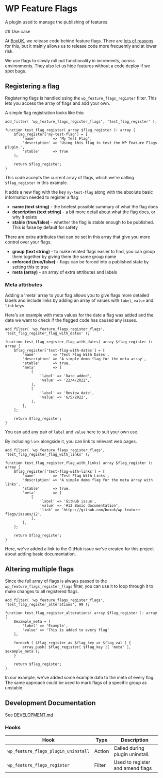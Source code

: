 # WP Feature Flags

A plugin used to manage the publishing of features.

## Use case

At [BoxUK](https://boxuk.com), we release code behind feature flags. There are [lots of reasons](https://www.boxuk.com/insight/coding-with-feature-flags/) for this, but it mainly allows us to release code more frequently and at lower risk.

We use flags to slowly roll out functionality in increments, across environments. They also let us hide features without a code deploy if we spot bugs.

## Registering a flag

Registering flags is handled using the `wp_feature_flags_register` filter. This lets you access the array of flags and add your own.

A simple flag registration looks like this:

```
add_filter( 'wp_feature_flags_register_flags', 'test_flag_register' );

function test_flag_register( array $flag_register ): array {
	$flag_register['my-test-flag'] = [
		'name'        => 'My Test Flag',
		'description' => 'Using this flag to test the WP Feature Flags plugin.',
		'stable'      => true
	];

	return $flag_register;
}
```

This code accepts the current array of flags, which we're calling `$flag_register` in this example.

It adds a new flag with the key `my-test-flag` along with the absolute basic information needed to register a flag:

* **name (text string)** - the briefest possible summary of what the flag does
* **description (text string)** - a bit more detail about what the flag does, or why it exists
* **stable (true/false)** - whether the flag is stable enough to be published. This is false by default for safety

There are extra attributes that can be set in this array that give you more control over your flags.

* **group (text string)** - to make related flags easier to find, you can group them together by giving them the same group name
* **enforced (true/false)** - flags can be forced into a published state by setting this to true
* **meta (array)** - an array of extra attributes and labels

### Meta attributes

Adding a 'meta' array to your flag allows you to give flags more detailed labels and include links by adding an array of values with `label`, `value` and `link` keys.

Here's an example with meta values for the date a flag was added and the date we want to check if the flagged code has caused any issues.

```
add_filter( 'wp_feature_flags_register_flags', 'test_flag_register_flag_with_dates' );

function test_flag_register_flag_with_dates( array $flag_register ): array {
	$flag_register['test-flag-with-dates'] = [
		'name'        => 'Test Flag With Dates',
		'description' => 'A simple demo flag for the meta array',
		'stable'      => true,
		'meta'        => [
			[
				'label' => 'Date added',
				'value' => '22/4/2022',
			],
			[
				'label' => 'Review date',
				'value' => '6/5/2022',
			],
		],
	];

	return $flag_register;
}
```
You can add any pair of `label` and `value` here to suit your own use.

By including `link` alongside it, you can link to relevant web pages.

```
add_filter( 'wp_feature_flags_register_flags', 'test_flag_register_flag_with_links' );

function test_flag_register_flag_with_links( array $flag_register ): array {
	$flag_register['test-flag-with-links'] = [
		'name'        => 'Test Flag With Links',
		'description' => 'A simple demo flag for the meta array with links',
		'stable'      => true,
		'meta'        => [
			[
				'label' => 'GitHub issue',
				'value' => '#12 Basic documentation',
				'link' => 'https://github.com/boxuk/wp-feature-flags/issues/12',
			],
		],
	];

	return $flag_register;
}
```

Here, we've added a link to the GitHub issue we've created for this project about adding basic documentation.

## Altering multiple flags

Since the full array of flags is always passed to the `wp_feature_flags_register_flags` filter, you can use it to loop through it to make changes to all registered flags.

```
add_filter( 'wp_feature_flags_register_flags', 'test_flag_register_alterations', 99 );

function test_flag_register_alterations( array $flag_register ): array {
	$example_meta = [
		'label' => 'Example',
		'value' => 'This is added to every flag'
	];

	foreach ( $flag_register as $flag_key => $flag_val ) {
		array_push( $flag_register[ $flag_key ][ 'meta' ], $example_meta );
	}

	return $flag_register;
}
```

In our example, we've added some example data to the meta of every flag.  The same approach could be used to mark flags of a specific group as unstable.

## Development Documentation

See [DEVELOPMENT.md](DEVELOPMENT.md)

### Hooks

| Hook                     | Type   | Description                    |
|--------------------------|--------|--------------------------------|
| `wp_feature_flags_plugin_uninstall` | Action | Called during plugin uninstall. |
| `wp_feature_flags_register` | Filter | Used to register and amend flags |